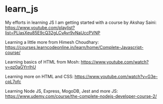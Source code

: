 # learn_js
My efforts in learning JS
I am getting started with a course by Akshay Saini:
https://www.youtube.com/playlist?list=PLlasXeu85E9cQ32gLCvAvr9vNaUccPVNP

Learning a little more from Himesh Choudhary:
https://courses.learncodeonline.in/learn/home/Complete-Javascript-course/

Learning basics of HTML from Mosh:
https://www.youtube.com/watch?v=qz0aGYrrlhU

Learning more on HTML and CSS:
https://www.youtube.com/watch?v=G3e-cpL7ofc

Learning Node JS, Express, MogoDB, Jest and more JS:
https://www.udemy.com/course/the-complete-nodejs-developer-course-2/